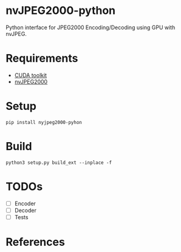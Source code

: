 # nvJPEG2000-python
Python interface for JPEG2000 Encoding/Decoding using GPU with nvJPEG.

# Requirements
* [CUDA toolkit](https://developer.nvidia.com/cuda-toolkit)
* [nvJPEG2000](https://developer.nvidia.com/nvjpeg)

# Setup
`pip install nyjpeg2000-pyhon`

# Build
`python3 setup.py build_ext --inplace -f`

# TODOs
- [ ] Encoder
- [ ] Decoder
- [ ] Tests

# References
